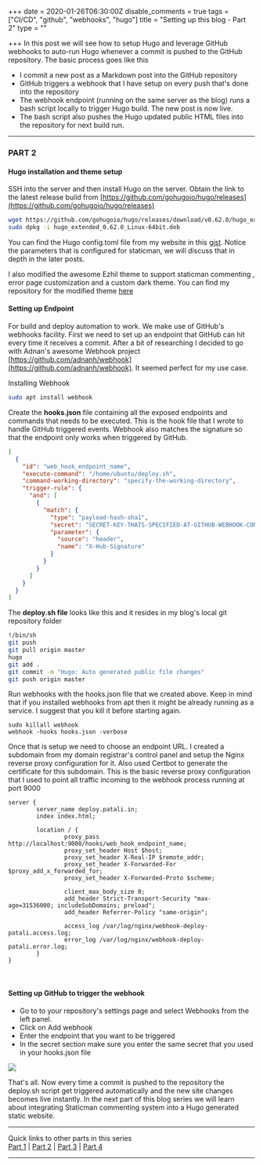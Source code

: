 +++
date = 2020-01-26T06:30:00Z
disable_comments = true
tags = ["CI/CD", "github", "webhooks", "hugo"]
title = "Setting up this blog - Part 2"
type = ""

+++
In this post we will see how to setup Hugo and leverage GitHub webhooks to auto-run Hugo whenever a commit is pushed to the GitHub repository. The basic process goes like this

* I commit a new post as a Markdown post into the GitHub repository
* GitHub triggers a webhook that I have setup on every push that's done into the repository
* The webhook endpoint (running on the same server as the blog) runs a bash script locally to trigger Hugo build. The new post is now live.
* The bash script also pushes the Hugo updated public HTML files into the repository for next build run.

***

### PART 2

#### Hugo installation and theme setup

SSH into the server and then install Hugo on the server. Obtain the link to the latest release build from [https://github.com/gohugoio/hugo/releases](https://github.com/gohugoio/hugo/releases)

```bash
wget https://github.com/gohugoio/hugo/releases/download/v0.62.0/hugo_extended_0.62.0_Linux-64bit.deb
sudo dpkg -i hugo_extended_0.62.0_Linux-64bit.deb
```

You can find the Hugo config.toml file from my website in this [gist](https://gist.github.com/patali/f020aca2ef2647a1b979695348209222). Notice the parameters that is configured for staticman, we will discuss that in depth in the later posts.

I also modified the awesome Ezhil theme to support staticman commenting , error page customization and a custom dark theme. You can find my repository for the modified theme [here](https://github.com/patali/ezhil)

#### Setting up Endpoint

For build and deploy automation to work. We make use of GitHub's webhooks facility. First we need to set up an endpoint that GitHub can hit every time it receives a commit. After a bit of researching I decided to go with Adnan's awesome Webhook project [https://github.com/adnanh/webhook](https://github.com/adnanh/webhook). It seemed perfect for my use case.

Installing Webhook

```bash
sudo apt install webhook
```

Create the **hooks.json** file containing all the exposed endpoints and commands that needs to be executed. This is the hook file that I wrote to handle GitHub triggered events. Webhook also matches the signature so that the endpoint only works when triggered by GitHub.

```json
[
  {
    "id": "web_hook_endpoint_name",
    "execute-command": "/home/ubuntu/deploy.sh",
    "command-working-directory": "specify-the-working-directory",
    "trigger-rule": {
      "and": [
        {
          "match": {
            "type": "payload-hash-sha1",
            "secret": "SECRET-KEY-THATS-SPECIFIED-AT-GITHUB-WEBHOOK-CONFIG",
            "parameter": {
              "source": "header",
              "name": "X-Hub-Signature"
            }
          }
        }
      ]
    }
  }
]
```

The **deploy.sh file** looks like this and it resides in my blog's local git repository folder

```bash
!/bin/sh
git push
git pull origin master
hugo
git add .
git commit -m "Hugo: Auto generated public file changes"
git push origin master
```

Run webhooks with the hooks.json file that we created above. Keep in mind that if you installed webhooks from apt then it might be already running as a service. I suggest that you kill it before starting again.

```shell
sudo killall webhook
webhook -hooks hooks.json -verbose
```

Once that is setup we need to choose an endpoint URL. I created a subdomain from my domain registrar's control panel and setup the Nginx reverse proxy configuration for it. Also used Certbot to generate the certificate for this subdomain. This is the basic reverse proxy configuration that I used to point all traffic incoming to the webhook process running at port 9000

```nginx
server {
        server_name deploy.patali.in;
        index index.html;

        location / {
                proxy_pass http://localhost:9000/hooks/web_hook_endpoint_name;
                proxy_set_header Host $host;
                proxy_set_header X-Real-IP $remote_addr;
                proxy_set_header X-Forwarded-For $proxy_add_x_forwarded_for;
                proxy_set_header X-Forwarded-Proto $scheme;

                client_max_body_size 0;
                add_header Strict-Transport-Security "max-age=31536000; includeSubDomains; preload";
                add_header Referrer-Policy "same-origin";

                access_log /var/log/nginx/webhook-deploy-patali.access.log;
                error_log /var/log/nginx/webhook-deploy-patali.error.log;
        }
}
```

 
 

#### Setting up GitHub to trigger the webhook

* Go to to your repository's settings page and select Webhooks from the left panel.
* Click on Add webhook
* Enter the endpoint that you want to be triggered
* In the secret section make sure you enter the same secret that you used in your hooks.json file

![](https://patali-blogs-bucket.s3.us-east-2.amazonaws.com/patali.in/webhookgithubsetup.jpg)

That's all. Now every time a commit is pushed to the repository the deploy.sh script get triggered automatically and the new site changes becomes live instantly. In the next part of this blog series we will learn about integrating Staticman commenting system into a Hugo generated static website.

***

Quick links to other parts in this series  \
[Part 1](https://patali.in/posts/setting-up-this-blog-part-1/) | [Part 2](https://patali.in/posts/hugo-and-ci-using-github-webhook/) | [Part 3](https://patali.in/posts/setting-up-this-blog-part-3/) | [Part 4](https://patali.in/posts/setting-up-this-blog-part-4/)

***